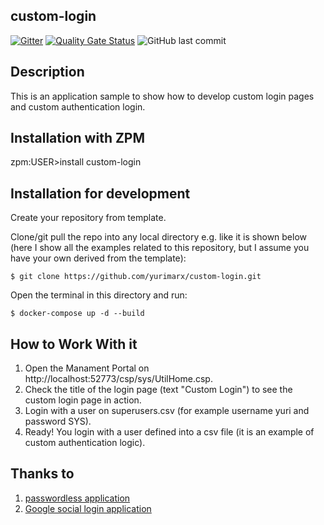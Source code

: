 ## custom-login

 [![Gitter](https://img.shields.io/badge/Available%20on-Intersystems%20Open%20Exchange-00b2a9.svg)](https://openexchange.intersystems.com/package/custom-login)
 [![Quality Gate Status](https://community.objectscriptquality.com/api/project_badges/measure?project=intersystems_iris_community%2Firis-rest-api-template&metric=alert_status)](https://community.objectscriptquality.com/dashboard?id=intersystems_iris_community%2Fcustom-login)
 <img alt="GitHub last commit" src="https://img.shields.io/github/last-commit/intersystems-community/custom-login">

## Description
This is an application sample to show how to develop custom login pages and custom authentication login.

## Installation with ZPM

zpm:USER>install custom-login

## Installation for development

Create your repository from template.

Clone/git pull the repo into any local directory e.g. like it is shown below (here I show all the examples related to this repository, but I assume you have your own derived from the template):

```
$ git clone https://github.com/yurimarx/custom-login.git
```

Open the terminal in this directory and run:

```
$ docker-compose up -d --build
```

## How to Work With it

1. Open the Manament Portal on http://localhost:52773/csp/sys/UtilHome.csp.
2. Check the title of the login page (text "Custom Login") to see the custom login page in action.
3. Login with a user on superusers.csv (for example username yuri and password SYS).
4. Ready! You login with a user defined into a csv file (it is an example of custom authentication logic).

## Thanks to
1. [passwordless application](https://openexchange.intersystems.com/package/passwordless) 
2. [Google social login application](https://openexchange.intersystems.com/package/Google-IRIS-Login)